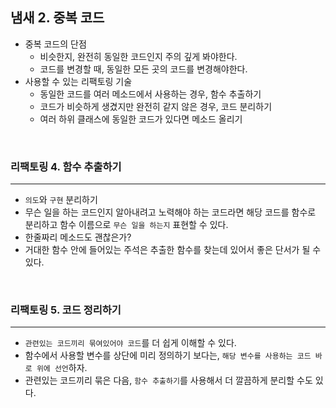 ## 냄새 2. 중복 코드
+ 중복 코드의 단점
  + 비슷한지, 완전히 동일한 코드인지 주의 깊게 봐야한다.
  + 코드를 변경할 때, 동일한 모든 곳의 코드를 변경해야한다.
+ 사용할 수 있는 리팩토링 기술
  + 동일한 코드를 여러 메소드에서 사용하는 경우, 함수 추출하기
  + 코드가 비슷하게 생겼지만 완전히 같지 않은 경우, 코드 분리하기
  + 여러 하위 클래스에 동일한 코드가 있다면 메소드 올리기  

<br>

### 리팩토링 4. 함수 추출하기
---
+ `의도`와 `구현` 분리하기
+ 무슨 일을 하는 코드인지 알아내려고 노력해야 하는 코드라면 해당 코드를 함수로 분리하고 함수 이름으로 `무슨 일을 하는지` 표현할 수 있다.
+ 한줄짜리 메소드도 괜찮은가?
+ 거대한 함수 안에 들어있는 주석은 추출한 함수를 찾는데 있어서 좋은 단서가 될 수 있다.

<br>


### 리팩토링 5. 코드 정리하기
---
+ `관련있는 코드끼리 묶여있어야 코드`를 더 쉽게 이해할 수 있다.
+ 함수에서 사용할 변수를 상단에 미리 정의하기 보다는, `해당 변수를 사용하는 코드 바로 위에 선언`하자.
+ 관련있는 코드끼리 묶은 다음, `함수 추출하기`를 사용해서 더 깔끔하게 분리할 수도 있다.
